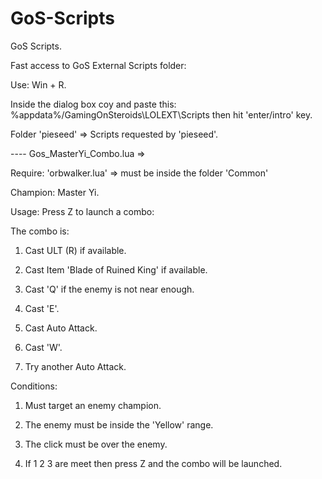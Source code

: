 # GoS-Scripts
GoS Scripts.

Fast access to GoS External Scripts folder:

Use: Win + R.

Inside the dialog box coy and paste this: 
%appdata%/GamingOnSteroids\LOLEXT\Scripts
then hit 'enter/intro' key.

Folder 'pieseed' => Scripts requested by 'pieseed'.

---- Gos_MasterYi_Combo.lua => 

Require: 'orbwalker.lua' => must be inside the folder 'Common'

Champion: Master Yi.

Usage: Press Z to launch a combo:

The combo is: 

1) Cast ULT (R) if available.

2) Cast Item 'Blade of Ruined King' if available.

3) Cast 'Q' if the enemy is not near enough.

4) Cast 'E'.

5) Cast Auto Attack.

6) Cast 'W'.

7) Try another Auto Attack.

Conditions:

1) Must target an enemy champion.

2) The enemy must be inside the 'Yellow' range.

3) The click must be over the enemy.

4) If 1 2 3 are meet then press Z and the combo will be launched.




